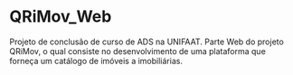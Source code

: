 # QRiMov_Web
Projeto de conclusão de curso de ADS na UNIFAAT.
Parte Web do projeto QRiMov, o qual consiste no desenvolvimento de uma plataforma que forneça um catálogo de imóveis a imobiliárias.
